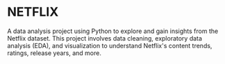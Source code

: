 # NETFLIX
A data analysis project using Python to explore and gain insights from the Netflix dataset. This project involves data cleaning, exploratory data analysis (EDA), and visualization to understand Netflix's content trends, ratings, release years, and more.
